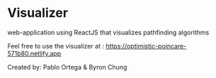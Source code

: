 # Visualizer
web-application using ReactJS that visualizes pathfinding algorithms 

Feel free to use the visualizer at : https://optimistic-poincare-571b80.netlify.app

Created by: Pablo Ortega & Byron Chung
